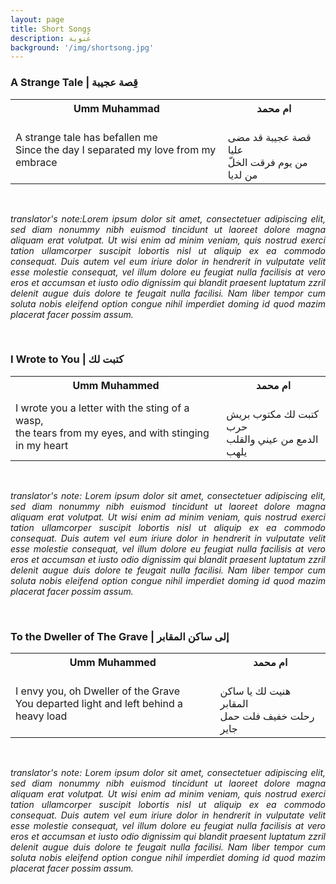 ```yaml
---
layout: page
title: Short Songs
description: غُنوية
background: '/img/shortsong.jpg'
---
```

<!-- A Strange Tale -->
<html>
<head>
<style>
table {
  width: 100%;
  border: ;
}
</style>
</head>
<body>

<h3>A Strange Tale | قِصة عجيبة</h3>
<table>
  <tr>
    <th>Umm Muhammad</th>
  <right><th>ام محمد</th></right>
  </tr>
  <tr>
    <td>A strange tale has befallen me
<br>Since the day I separated my love from my embrace
</td>
    <td>
    <br>
<right>
قصة عجيبة قد مضى عليا
<br>من يوم فرقت الخلّ من لديا
<br>
</right>
</td>
  </tr>
</table>
<br>
<p align="justify">
<i>translator's note:Lorem ipsum dolor sit amet, consectetuer adipiscing elit, sed diam nonummy nibh euismod tincidunt ut laoreet dolore magna aliquam erat volutpat. Ut wisi enim ad minim veniam, quis nostrud exerci tation ullamcorper suscipit lobortis nisl ut aliquip ex ea commodo consequat. Duis autem vel eum iriure dolor in hendrerit in vulputate velit esse molestie consequat, vel illum dolore eu feugiat nulla facilisis at vero eros et accumsan et iusto odio dignissim qui blandit praesent luptatum zzril delenit augue duis dolore te feugait nulla facilisi. Nam liber tempor cum soluta nobis eleifend option congue nihil imperdiet doming id quod mazim placerat facer possim assum. </i>
</p>
</body>
</html>
<p>
</p>

<!-- I wrote you a letter -->
<html>
<head>
<style>
table {
  width: 100%;
  border: ;
}
</style>
</head>
<body>
<br>
<h3>I Wrote to You | كتبت لك</h3>
<table>
  <tr>
    <th>Umm Muhammed</th>
    <right><th>ام محمد</th></right>
  </tr>
  <tr>
    <td>I wrote you a letter with the sting of a wasp,
<br> the tears from my eyes, and with stinging in my heart
</td>
    <td>
    <br>
<right>
كتبت لك مكتوب بريش حرب
<br>الدمع من عيني والقلب يلهب

<br>
</right>
</td>
  </tr>
</table>
<br>
<p align="justify">
<i>translator's note: Lorem ipsum dolor sit amet, consectetuer adipiscing elit, sed diam nonummy nibh euismod tincidunt ut laoreet dolore magna aliquam erat volutpat. Ut wisi enim ad minim veniam, quis nostrud exerci tation ullamcorper suscipit lobortis nisl ut aliquip ex ea commodo consequat. Duis autem vel eum iriure dolor in hendrerit in vulputate velit esse molestie consequat, vel illum dolore eu feugiat nulla facilisis at vero eros et accumsan et iusto odio dignissim qui blandit praesent luptatum zzril delenit augue duis dolore te feugait nulla facilisi. Nam liber tempor cum soluta nobis eleifend option congue nihil imperdiet doming id quod mazim placerat facer possim assum.</i>
</p>
</body>
</html>
<p>
</p>

<!-- Dweller of the Grave -->
<html>
<head>
<style>
table {
  width: 100%;
  border: ;
}
</style>
</head>
<body>
<br>
<h3>To the Dweller of The Grave |  إلى ساكن المقابر</h3>
<table>
  <tr>
    <th>Umm Muhammed</th>
    <right><th>ام محمد</th></right>
  </tr>
  <tr>
    <td>I envy you, oh Dweller of the Grave
<br>You departed light and left behind a heavy load
</td>
    <td>
    <br>
<right>
هنيت لك يا ساكن المقابر
<br>رحلت خفيف فلت حمل جاير

<br>
</right>
</td>
  </tr>
</table>
<br>
<p align="justify">
<i>translator's note: Lorem ipsum dolor sit amet, consectetuer adipiscing elit, sed diam nonummy nibh euismod tincidunt ut laoreet dolore magna aliquam erat volutpat. Ut wisi enim ad minim veniam, quis nostrud exerci tation ullamcorper suscipit lobortis nisl ut aliquip ex ea commodo consequat. Duis autem vel eum iriure dolor in hendrerit in vulputate velit esse molestie consequat, vel illum dolore eu feugiat nulla facilisis at vero eros et accumsan et iusto odio dignissim qui blandit praesent luptatum zzril delenit augue duis dolore te feugait nulla facilisi. Nam liber tempor cum soluta nobis eleifend option congue nihil imperdiet doming id quod mazim placerat facer possim assum.</i>
</p>
</body>
</html>
